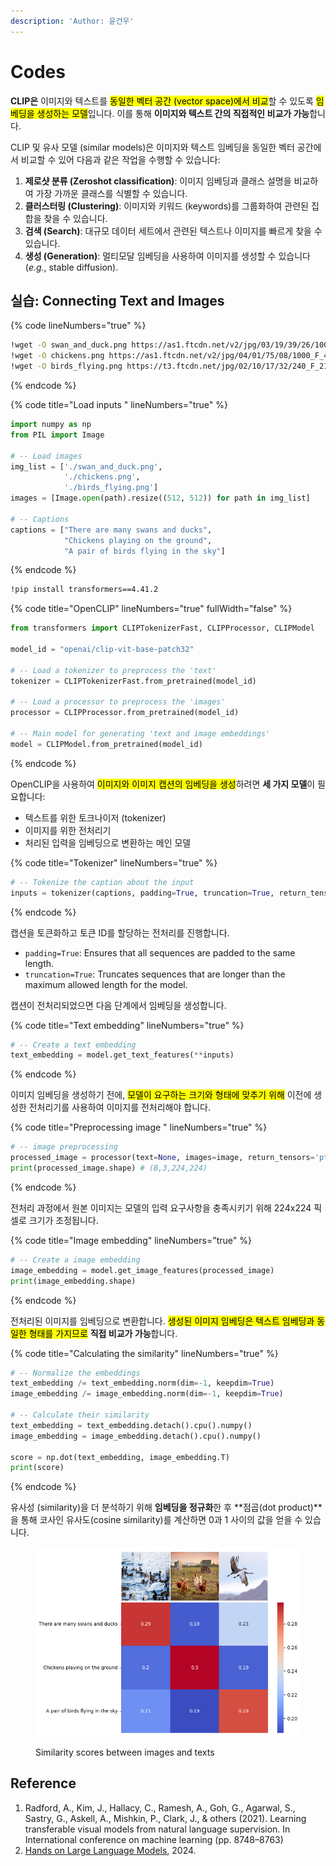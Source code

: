 ```yaml
---
description: 'Author: 윤건우'
---
```


# Codes

**CLIP은** 이미지와 텍스트를 <mark style="background-color:yellow;">동일한 벡터 공간 (vector space)에서 비교</mark>할 수 있도록 <mark style="background-color:yellow;">임베딩을 생성하는 모델</mark>입니다. 이를 통해 **이미지와 텍스트 간의 직접적인 비교가 가능**합니다.

CLIP 및 유사 모델 (similar models)은 이미지와 텍스트 임베딩을 동일한 벡터 공간에서 비교할 수 있어 다음과 같은 작업을 수행할 수 있습니다:

1. **제로샷 분류 (Zeroshot classification)**: 이미지 임베딩과 클래스 설명을 비교하여 가장 가까운 클래스를 식별할 수 있습니다.
2. **클러스터링 (Clustering)**: 이미지와 키워드 (keywords)를 그룹화하여 관련된 집합을 찾을 수 있습니다.
3. **검색 (Search)**: 대규모 데이터 세트에서 관련된 텍스트나 이미지를 빠르게 찾을 수 있습니다.
4. **생성 (Generation)**: 멀티모달 임베딩을 사용하여 이미지를 생성할 수 있습니다 (_e.g._, stable diffusion).

## 실습: Connecting Text and Images&#x20;

{% code lineNumbers="true" %}
```bash
!wget -O swan_and_duck.png https://as1.ftcdn.net/v2/jpg/03/19/39/26/1000_F_319392607_iGQGIxm6Uydj0R3rWJXNuqJtd24LqkJP.jpg
!wget -O chickens.png https://as1.ftcdn.net/v2/jpg/04/01/75/08/1000_F_401750896_7TNLyhRdBo3KT5pHe78S8YoQKXLo7zJ5.jpg
!wget -O birds_flying.png https://t3.ftcdn.net/jpg/02/10/17/32/240_F_210173237_39JkhlPSEfkl4WhLNgirxLPX2nO2HgLB.jpg
```
{% endcode %}

{% code title="Load inputs " lineNumbers="true" %}
```python
import numpy as np
from PIL import Image

# -- Load images
img_list = ['./swan_and_duck.png',
            './chickens.png',
            './birds_flying.png']
images = [Image.open(path).resize((512, 512)) for path in img_list]

# -- Captions
captions = ["There are many swans and ducks",
            "Chickens playing on the ground",
            "A pair of birds flying in the sky"]
```
{% endcode %}

```bash
!pip install transformers==4.41.2
```

{% code title="OpenCLIP" lineNumbers="true" fullWidth="false" %}
```python
from transformers import CLIPTokenizerFast, CLIPProcessor, CLIPModel

model_id = "openai/clip-vit-base-patch32"

# -- Load a tokenizer to preprocess the 'text'
tokenizer = CLIPTokenizerFast.from_pretrained(model_id)

# -- Load a processor to preprocess the 'images'
processor = CLIPProcessor.from_pretrained(model_id)

# -- Main model for generating 'text and image embeddings'
model = CLIPModel.from_pretrained(model_id)
```
{% endcode %}

OpenCLIP을 사용하여 <mark style="background-color:yellow;">이미지와  이미지 캡션의 임베딩을 생성</mark>하려면 **세 가지 모델**이 필요합니다:

* 텍스트를 위한 토크나이저 (tokenizer)
* 이미지를 위한 전처리기
* 처리된 입력을 임베딩으로 변환하는 메인 모델&#x20;

{% code title="Tokenizer" lineNumbers="true" %}
```python
# -- Tokenize the caption about the input
inputs = tokenizer(captions, padding=True, truncation=True, return_tensors="pt")
```
{% endcode %}

캡션을 토큰화하고 토큰 ID를 할당하는 전처리를 진행합니다.

* `padding=True`: Ensures that all sequences are padded to the same length.
* `truncation=True`: Truncates sequences that are longer than the maximum allowed length for the model.

캡션이 전처리되었으면 다음 단계에서 임베딩을 생성합니다.

{% code title="Text embedding" lineNumbers="true" %}
```python
# -- Create a text embedding
text_embedding = model.get_text_features(**inputs)
```
{% endcode %}

이미지 임베딩을 생성하기 전에, <mark style="background-color:yellow;">모델이 요구하는 크기와 형태에 맞추기 위해</mark> 이전에 생성한 전처리기를 사용하여 이미지를 전처리해야 합니다.

{% code title="Preprocessing image " lineNumbers="true" %}
```python
# -- image preprocessing 
processed_image = processor(text=None, images=image, return_tensors='pt')['pixel_values']
print(processed_image.shape) # (B,3,224,224) 
```
{% endcode %}

전처리 과정에서 원본 이미지는 모델의 입력 요구사항을 충족시키기 위해 224x224 픽셀로 크기가 조정됩니다.

{% code title="Image embedding" lineNumbers="true" %}
```python
# -- Create a image embedding
image_embedding = model.get_image_features(processed_image)
print(image_embedding.shape)
```
{% endcode %}

전처리된 이미지를 임베딩으로 변환합니다. <mark style="background-color:yellow;">생성된 이미지 임베딩은 텍스트 임베딩과 동일한 형태를 가지므로</mark> **직접 비교가 가능**합니다.

{% code title="Calculating the similarity" lineNumbers="true" %}
```python
# -- Normalize the embeddings
text_embedding /= text_embedding.norm(dim=-1, keepdim=True)
image_embedding /= image_embedding.norm(dim=-1, keepdim=True)

# -- Calculate their similarity
text_embedding = text_embedding.detach().cpu().numpy()
image_embedding = image_embedding.detach().cpu().numpy()

score = np.dot(text_embedding, image_embedding.T)
print(score)
```
{% endcode %}

유사성 (similarity)을 더 분석하기 위해 **임베딩을 정규화**한 후 **점곱(dot product)**을 통해 코사인 유사도(cosine similarity)를 계산하면 0과 1 사이의 값을 얻을 수 있습니다.

<figure><img src="../../../.gitbook/assets/image (1).png" alt=""><figcaption><p>Similarity scores between images and texts</p></figcaption></figure>

## Reference

1. Radford, A., Kim, J., Hallacy, C., Ramesh, A., Goh, G., Agarwal, S., Sastry, G., Askell, A., Mishkin, P., Clark, J., & others (2021). Learning transferable visual models from natural language supervision. In International conference on machine learning (pp. 8748–8763)
2. [Hands on Large Language Models](https://learning.oreilly.com/library/view/hands-on-large-language/9781098150952/ch05.html#transformers\_for\_vision), 2024.
